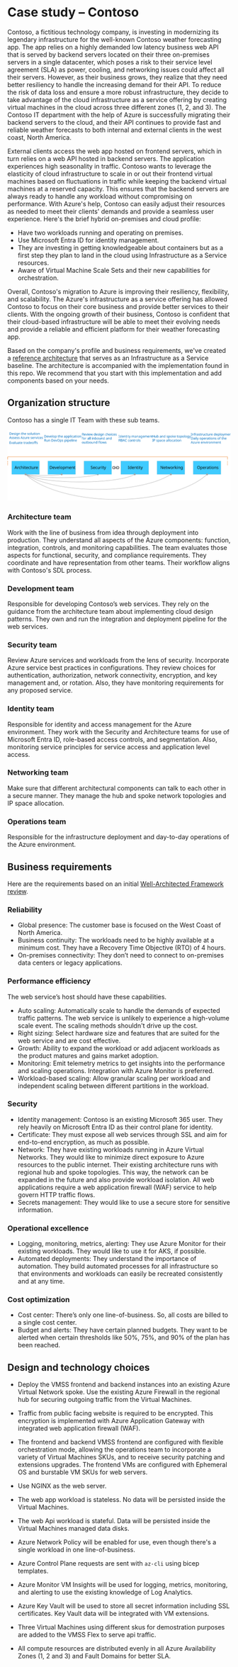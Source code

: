 # Case study – Contoso

Contoso, a fictitious technology company, is investing in modernizing its legendary infrastructure for the well-known Contoso weather forecasting app. The app relies on a highly demanded low latency business web API that is served by backend servers located on their three on-premises servers in a single datacenter, which poses a risk to their service level agreement (SLA) as power, cooling, and networking issues could affect all their servers. However, as their business grows, they realize that they need better resiliency to handle the increasing demand for their API. To reduce the risk of data loss and ensure a more robust infrastructure, they decide to take advantage of the cloud infrastructure as a service offering by creating virtual machines in the cloud across three different zones (1, 2, and 3). The Contoso IT department with the help of Azure is successfully migrating their backend servers to the cloud, and their API continues to provide fast and reliable weather forecasts to both internal and external clients in the west coast, North America.

External clients access the web app hosted on frontend servers, which in turn relies on a web API hosted in backend servers. The application experiences high seasonality in traffic. Contoso wants to leverage the elasticity of cloud infrastructure to scale in or out their frontend virtual machines based on fluctuations in traffic while keeping the backend virtual machines at a reserved capacity. This ensures that the backend servers are always ready to handle any workload without compromising on performance. With Azure's help, Contoso can easily adjust their resources as needed to meet their clients' demands and provide a seamless user experience. Here's the brief hybrid on-premises and cloud profile:


- Have two workloads running and operating on premises.
- Use Microsoft Entra ID for identity management.
- They are investing in getting knowledgeable about containers but as a first step they plan to land in the cloud using Infrastructure as a Service resources.
- Aware of Virtual Machine Scale Sets and their new capabilities for orchestration.

Overall, Contoso's migration to Azure is improving their resiliency, flexibility, and scalability. The Azure's infrastructure as a service offering has allowed Contoso to focus on their core business and provide better services to their clients. With the ongoing growth of their business, Contoso is confident that their cloud-based infrastructure will be able to meet their evolving needs and provide a reliable and efficient platform for their weather forecasting app.

Based on the company's profile and business requirements, we've created a [reference architecture](https://aka.ms/architecture/iaas-baseline) that serves as an Infrastructure as a Service baseline. The architecture is accompanied with the implementation found in this repo. We recommend that you start with this implementation and add components based on your needs.

## Organization structure

Contoso has a single IT Team with these sub teams.

![Contoso teams](contoso-teams.svg)

### Architecture team

Work with the line of business from idea through deployment into production. They understand all aspects of the Azure components: function, integration, controls, and monitoring capabilities. The team evaluates those aspects for functional, security, and compliance requirements. They coordinate and have representation from other teams. Their workflow aligns with Contoso's SDL process.

### Development team

Responsible for developing Contoso’s web services. They rely on the guidance from the architecture team about implementing cloud design patterns. They own and run the integration and deployment pipeline for the web services.

### Security team

Review Azure services and workloads from the lens of security. Incorporate Azure service best practices in configurations. They review choices for authentication, authorization, network connectivity, encryption, and key management and, or rotation. Also, they have monitoring requirements for any proposed service.

### Identity team

Responsible for identity and access management for the Azure environment. They work with the Security and Architecture teams for use of Microsoft Entra ID, role-based access controls, and segmentation. Also, monitoring service principles for service access and application level access.

### Networking team

Make sure that different architectural components can talk to each other in a secure manner. They manage the hub and spoke network topologies and IP space allocation.

### Operations team

Responsible for the infrastructure deployment and day-to-day operations of the Azure environment.

## Business requirements

Here are the requirements based on an initial [Well-Architected Framework review](https://learn.microsoft.com/assessments/?id=azure-architecture-review).

### Reliability

- Global presence: The customer base is focused on the West Coast of North America.
- Business continuity: The workloads need to be highly available at a minimum cost. They have a Recovery Time Objective (RTO) of 4 hours.
- On-premises connectivity: They don’t need to connect to on-premises data centers or legacy applications.

### Performance efficiency

The web service’s host should have these capabilities.

- Auto scaling: Automatically scale to handle the demands of expected traffic patterns. The web service is unlikely to experience a high-volume scale event. The scaling methods shouldn't drive up the cost.
- Right sizing: Select hardware size and features that are suited for the web service and are cost effective.
- Growth: Ability to expand the workload or add adjacent workloads as the product matures and gains market adoption.
- Monitoring: Emit telemetry metrics to get insights into the performance and scaling operations. Integration with Azure Monitor is preferred.
- Workload-based scaling: Allow granular scaling per workload and independent scaling between different partitions in the workload.

### Security

- Identity management: Contoso is an existing Microsoft 365 user. They rely heavily on Microsoft Entra ID as their control plane for identity.
- Certificate: They must expose all web services through SSL and aim for end-to-end encryption, as much as possible.
- Network: They have existing workloads running in Azure Virtual Networks. They would like to minimize direct exposure to Azure resources to the public internet. Their existing architecture runs with regional hub and spoke topologies. This way, the network can be expanded in the future and also provide workload isolation. All web applications require a web application firewall (WAF) service to help govern HTTP traffic flows.
- Secrets management: They would like to use a secure store for sensitive information.

### Operational excellence

- Logging, monitoring, metrics, alerting: They use Azure Monitor for their existing workloads. They would like to use it for AKS, if possible.
- Automated deployments: They understand the importance of automation. They build automated processes for all infrastructure so that environments and workloads
can easily be recreated consistently and at any time.

### Cost optimization

- Cost center: There’s only one line-of-business. So, all costs are billed to a single cost center.
- Budget and alerts: They have certain planned budgets. They want to be alerted when certain thresholds like 50%, 75%, and 90% of the plan has been reached.

## Design and technology choices

- Deploy the VMSS frontend and backend instances into an existing Azure Virtual Network spoke. Use the existing Azure Firewall in the regional hub for securing outgoing traffic from the Virtual Machines.
- Traffic from public facing website is required to be encrypted. This encryption is implemented with Azure Application Gateway with integrated web application firewall (WAF).
- The frontend and backend VMSS frontend are configured with flexible orchestration mode, allowing the operations team to incorporate a variety of Virtual Machines SKUs, and to receive security patching and extensions upgrades. The frontend VMs are configured with Ephemeral OS and burstable VM SKUs for web servers.
- Use NGINX as the web server.
- The web app workload is stateless. No data will be persisted inside the Virtual Machines.
- The web Api workload is stateful. Data will be persisted inside the Virtual Machines managed data disks.

- Azure Network Policy will be enabled for use, even though there's a single workload in one line-of-business.
- Azure Control Plane requests are sent with `az-cli` using bicep templates.
- Azure Monitor VM Insights will be used for logging, metrics, monitoring, and alerting to use the existing knowledge of Log Analytics.
- Azure Key Vault will be used to store all secret information including SSL certificates. Key Vault data will be integrated with VM extensions.
- Three Virtual Machines using different skus for demostration purposes are added to the VMSS Flex to serve api traffic.
- All compute resources are distributed evenly in all Azure Availability Zones (1, 2 and 3) and Fault Domains for better SLA.


